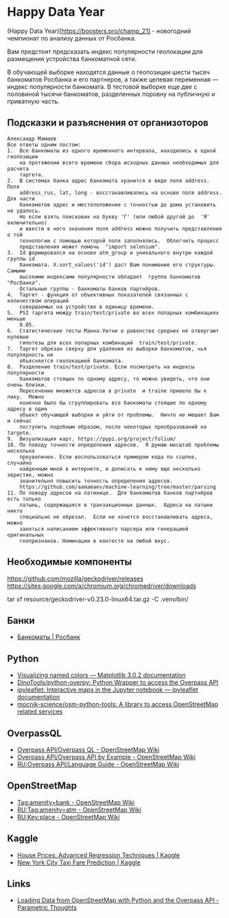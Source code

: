 # Happy Data Year

(Happy Data Year)[https://boosters.pro/champ_21] - новогодний чемпионат по
анализу данных от Росбанка.

Вам предстоит предсказать индекс популярности геолокации для размещения
устройства банкоматной сети.

В обучающей выборке находятся данные о геопозиции шести тысяч банкоматов
Росбанка и его партнеров, а также целевая переменная — индекс популярности
банкомата. В тестовой выборке еще две с половиной тысячи банкоматов, разделенных
поровну на публичную и приватную часть.

## Подсказки и разъяснения от организоторов

    Александр Мамаев
    Все ответы одним постом:
    1.  Все банкоматы из одного временного интервала, находились в одной геопозиции
        на протяжении всего времени сбора исходных данных необходимых для расчета
        таргета.
    2.  В системах банка адрес банкомата хранится в виде поля address. Поля
        address_rus, lat, long - восстанавливались на основе поля address. Для части
        банкоматов адрес и местоположение с точностью до дома установить не удалось.
        Но если взять поисковик на букву 'Г' (или любой другой до  'Я' включительно)
        и ввести в него значения поля address можно получить представление о той
        технологии с помощью которой поля заполнялись.  Облегчить процесс
        представления может помочь  "import selenium".
    3.  Id формировался на основе atm_group и уникального внутри каждой группы id
        банкомата. X.sort_values('id') даст Вам понимание его структуры. Самыми
        высокими индексами популярности обладает  группа банкоматов "Росбанка".
        Остальные группы - банкоматы банков партнёров.
    4.  Таргет - функция от объективных показателей связанных с количеством операций
        совершаемых на устройстве в единицу времени.
    5.  PSI таргета между train/test/private во всех попарных комбинациях меньше
        0.05. 
    6.  Статистические тесты Манна-Уитни о равенстве средних не отвергают нулевые
        гипотезы для всех попарных комбинаций  train/test/private.
    7.  Таргет обрезан сверху для удаления из выборки банкоматов, чья популярность не
        объясняется геолокацией банкомата.  
    8.  Разделение train/test/private. Если посмотреть на индексы популярности
        банкоматов стоящих по одному адресу, то можно увидеть, что они очень близки.
        Пересечение множетсв адресов в private  и traine привело бы к лику.  Можно
        конечно было бы сгруппировать все банкоматы стоящие по одному адресу в один
        объект обучающей выборки и уйти от проблемы.  Ничто не мешает Вам и сейчас
        поступить подобным образом, после некоторых преобразований на targete.
    9.  Визуализация карт. https://pypi.org/project/folium/
    10. По поводу точности определения адресов.  Я думаю масштаб проблемы несколько
        преувеличен. Если воспользоваться примером кода по ссылке, случайно
        найденным мной в интернете, и дописать к нему еще несколько эвристик, можно
        значительно повысить точность определения адресов.
        https://github.com/aamamaev/machine-learning/tree/master/parsing
    11. По поводу адресов на латинице.  Для банкоматов банков партнёров есть только
        латынь, содержащаяся в транзакционных данных.  Адреса на латыни никто
        специально не обрезал.  Если не хочется восстанавливать адреса, можно
        заняться написанием эффективного парсера или генерацией  оригинальных
        геопризнаков. Номинации в контесте на любой вкус.

## Необходимые компоненты

https://github.com/mozilla/geckodriver/releases
https://sites.google.com/a/chromium.org/chromedriver/downloads

tar xf resource/geckodriver-v0.23.0-linux64.tar.gz -C .venv/bin/


## Банки

- [Банкоматы | Росбанк](https://www.rosbank.ru/ru/dbo/dbo-personal/atms/)

## Python

- [Visualizing named colors — Matplotlib 3.0.2 documentation](https://matplotlib.org/gallery/color/named_colors.html)
- [DinoTools/python-overpy: Python Wrapper to access the Overpass API](https://github.com/DinoTools/python-overpy)
- [ipyleaflet: Interactive maps in the Jupyter notebook — ipyleaflet documentation](https://ipyleaflet.readthedocs.io/en/latest/index.html)
- [mocnik-science/osm-python-tools: A library to access OpenStreetMap related services](https://github.com/mocnik-science/osm-python-tools)

## OverpassQL

- [Overpass API/Overpass QL - OpenStreetMap Wiki](https://wiki.openstreetmap.org/wiki/Overpass_API/Overpass_QL)
- [Overpass API/Overpass API by Example - OpenStreetMap Wiki](https://wiki.openstreetmap.org/wiki/Overpass_API/Overpass_API_by_Example)
- [RU:Overpass API/Language Guide - OpenStreetMap Wiki](https://wiki.openstreetmap.org/wiki/RU:Overpass_API/Language_Guide)

## OpenStreetMap

- [Tag:amenity=bank - OpenStreetMap Wiki](https://wiki.openstreetmap.org/wiki/Tag:amenity%3Dbank)
- [RU:Tag:amenity=atm - OpenStreetMap Wiki](https://wiki.openstreetmap.org/wiki/RU:Tag:amenity%3Datm)
- [RU:Key:place - OpenStreetMap Wiki](https://wiki.openstreetmap.org/wiki/RU:Key:place)

## Kaggle

- [House Prices: Advanced Regression Techniques | Kaggle](https://www.kaggle.com/c/house-prices-advanced-regression-techniques/kernels)
- [New York City Taxi Fare Prediction | Kaggle](https://www.kaggle.com/c/new-york-city-taxi-fare-prediction/kernels)

## Links

- [Loading Data from OpenStreetMap with Python and the Overpass API - Parametric Thoughts](https://janakiev.com/blog/openstreetmap-with-python-and-overpass-api/)
